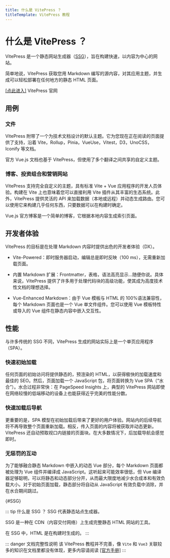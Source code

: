 ```yaml
---
title: 什么是 VitePress ？
titleTemplate: VitePress 教程
---
```


# 什么是 VitePress ？

VitePress 是一个静态网站生成器（[SSG](#SSG)），旨在构建快速，以内容为中心的网站。

简单地说，VitePress 获取您用 Markdown 编写的源内容，对其应用主题，并生成可以轻松部署在任何地方的静态 HTML 页面。

[[点此进入]](https://vitepress.dev/) VitePress 官网

## 用例

### 文件

VitePress 附带了一个为技术文档设计的默认主题。它为您现在正在阅读的页面提供了支持，沿着 Vite，Rollup，Pinia，VueUse，Vitest，D3，UnoCSS，Iconify 等文档。

官方 Vue.js 文档也基于 VitePress，但使用了多个翻译之间共享的自定义主题。

### 博客、投资组合和营销网站

VitePress 支持完全自定义的主题，具有标准 Vite + Vue 应用程序的开发人员体验。构建在 Vite 上也意味着您可以直接利用 Vite 插件从其丰富的生态系统。此外，VitePress 提供灵活的 API 来加载数据（本地或远程）并动态生成路由。您可以使用它来构建几乎任何东西，只要数据可以在构建时确定。

Vue.js 官方博客是一个简单的博客，它根据本地内容生成索引页面。

## 开发者体验

VitePress 的目标是在处理 Markdown 内容时提供出色的开发者体验（DX）。

- Vite-Powered：即时服务器启动，编辑总是即时反映（100 ms），无需重新加载页面。

- 内置 Markdown 扩展：Frontmatter，表格，语法高亮显示...随便你说。具体来说，VitePress 提供了许多用于处理代码块的高级功能，使其成为高度技术性文档的理想选择。

- Vue-Enhanced Markdown：由于 Vue 模板与 HTML 的 100%语法兼容性，每个 Markdown 页面也是一个 Vue 单文件组件。您可以使用 Vue 模板特性或导入的 Vue 组件在静态内容中嵌入交互性。

## 性能

与许多传统的 SSG 不同，VitePress 生成的网站实际上是一个单页应用程序（SPA）。

### 快速初始加载

任何页面的初始访问将提供静态的，预渲染的 HTML，以获得极快的加载速度和最佳的 SEO。然后，页面加载一个 JavaScript 包，将页面转换为 Vue SPA（“水合”）。水合过程非常快：在 PageSpeed Insights 上，典型的 VitePress 网站即使在网络较慢的低端移动的设备上也能获得近乎完美的性能分数。

### 快速加载后导航

更重要的是，SPA 模型在初始加载后带来了更好的用户体验。网站内的后续导航将不再导致整个页面重新加载。相反，传入页面的内容将被获取并动态更新。VitePress 还自动预取视口内链接的页面块。在大多数情况下，后加载导航会感觉即时。

### 无惩罚的互动

为了能够融合静态 Markdown 中嵌入的动态 Vue 部分，每个 Markdown 页面都被处理为 Vue 组件并编译成 JavaScript。这听起来可能效率很低，但 Vue 编译器足够聪明，可以将静态和动态部分分开，从而最大限度地减少水合成本和有效负载大小。对于初始页面加载，静态部分将自动从 JavaScript 有效负载中消除，并在水合期间跳过。

{#SSG}

::: tip 什么是 SSG ？
SSG 代表静态站点生成器。

SSG 是一种在 CDN（内容交付网络）上生成完整静态 HTML 网站的工具。

在 SSG 中，HTML 是在构建时生成的。
:::

::: danger 文档完整性说明
该 VitePress 教程并不完善，像 `Vite` 和 `Vue3` 关联较多的知识在文档里都没有体现，更多内容请阅读 [[官方手册]](https://vitepress.dev)
:::
